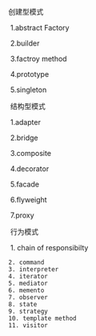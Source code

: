  创建型模式

​	1.abstract Factory

​	2.builder

​	3.factroy method 

​	4.prototype

​	5.singleton

​	结构型模式

​	1.adapter

​	2.bridge

​	3.composite

​	4.decorator

​	5.facade

​	6.flyweight

​	7.proxy

​	行为模式

​	1. chain of responsibilty

 	2. command
 	3. interpreter
 	4. iterator
 	5. mediator
 	6. memento
 	7. observer
 	8. state
 	9. strategy
 	10. template method
 	11. visitor